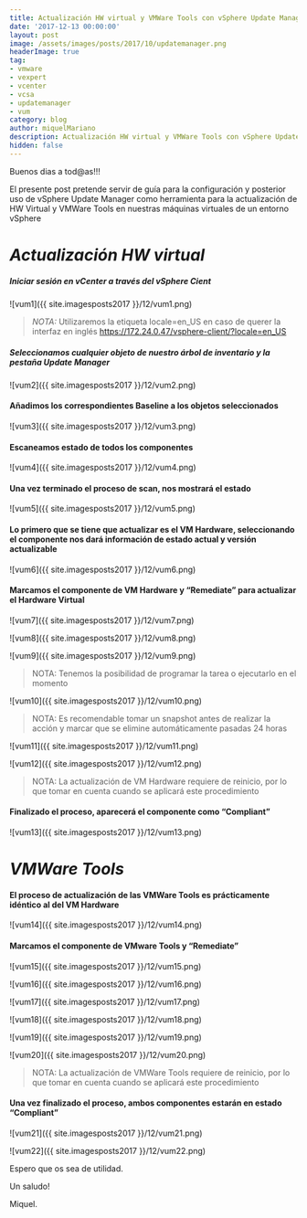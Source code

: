 ```yaml
---
title: Actualización HW virtual y VMWare Tools con vSphere Update Manager
date: '2017-12-13 00:00:00'
layout: post
image: /assets/images/posts/2017/10/updatemanager.png
headerImage: true
tag:
- vmware
- vexpert
- vcenter
- vcsa
- updatemanager 
- vum
category: blog
author: miquelMariano
description: Actualización HW virtual y VMWare Tools con vSphere Update Manager
hidden: false
---
```


Buenos dias a tod@as!!!

El presente post pretende servir de guía para la configuración y posterior uso de vSphere Update Manager como herramienta para la actualización de HW Virtual y VMWare Tools en nuestras máquinas virtuales de un entorno vSphere

# *Actualización HW virtual*

##### Iniciar sesión en vCenter a través del vSphere Cient

![vum1]({{ site.imagesposts2017 }}/12/vum1.png)

> *NOTA:* Utilizaremos la etiqueta locale=en_US en caso de querer la interfaz en inglés
> https://172.24.0.47/vsphere-client/?locale=en_US

##### Seleccionamos cualquier objeto de nuestro árbol de inventario y la pestaña Update Manager

![vum2]({{ site.imagesposts2017 }}/12/vum2.png)

#### Añadimos los correspondientes Baseline a los objetos seleccionados

![vum3]({{ site.imagesposts2017 }}/12/vum3.png)

#### Escaneamos estado de todos los componentes

![vum4]({{ site.imagesposts2017 }}/12/vum4.png)

#### Una vez terminado el proceso de scan, nos mostrará el estado

![vum5]({{ site.imagesposts2017 }}/12/vum5.png)

#### Lo primero que se tiene que actualizar es el VM Hardware, seleccionando el componente nos dará información de estado actual y versión actualizable

![vum6]({{ site.imagesposts2017 }}/12/vum6.png)

#### Marcamos el componente de VM Hardware y “Remediate” para actualizar el Hardware Virtual

![vum7]({{ site.imagesposts2017 }}/12/vum7.png)

![vum8]({{ site.imagesposts2017 }}/12/vum8.png)

![vum9]({{ site.imagesposts2017 }}/12/vum9.png)

> NOTA: Tenemos la posibilidad de programar la tarea o ejecutarlo en el momento

![vum10]({{ site.imagesposts2017 }}/12/vum10.png)

> NOTA: Es recomendable tomar un snapshot antes de realizar la acción y marcar que se elimine
> automáticamente pasadas 24 horas

![vum11]({{ site.imagesposts2017 }}/12/vum11.png)

![vum12]({{ site.imagesposts2017 }}/12/vum12.png)

> NOTA: La actualización de VM Hardware requiere de reinicio, por lo que tomar en cuenta cuando se
> aplicará este procedimiento

#### Finalizado el proceso, aparecerá el componente como “Compliant”

![vum13]({{ site.imagesposts2017 }}/12/vum13.png)

# *VMWare Tools*

#### El proceso de actualización de las VMWare Tools es prácticamente idéntico al del VM Hardware

![vum14]({{ site.imagesposts2017 }}/12/vum14.png)

#### Marcamos el componente de VMware Tools y “Remediate”

![vum15]({{ site.imagesposts2017 }}/12/vum15.png)

![vum16]({{ site.imagesposts2017 }}/12/vum16.png)

![vum17]({{ site.imagesposts2017 }}/12/vum17.png)

![vum18]({{ site.imagesposts2017 }}/12/vum18.png)

![vum19]({{ site.imagesposts2017 }}/12/vum19.png)

![vum20]({{ site.imagesposts2017 }}/12/vum20.png)

> NOTA: La actualización de VMWare Tools requiere de reinicio, por lo que tomar en cuenta cuando se 
> aplicará este procedimiento

#### Una vez finalizado el proceso, ambos componentes estarán en estado “Compliant”

![vum21]({{ site.imagesposts2017 }}/12/vum21.png)

![vum22]({{ site.imagesposts2017 }}/12/vum22.png)

Espero que os sea de utilidad.

Un saludo!

Miquel.


